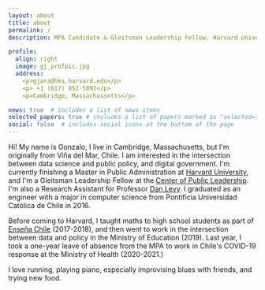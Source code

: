 ```yaml
---
layout: about
title: about
permalink: /
description: MPA Candidate & Gleitsman Leadership Fellow, Harvard University

profile:
  align: right
  image: gj_profpic.jpg
  address: 
    <p>gjara@hks.harvard.edu</p>
    <p> +1 (617) 852-5092</p>
    <p>Cambridge, Massachussetts</p>

news: true  # includes a list of news items
selected_papers: true # includes a list of papers marked as "selected={true}"
social: false  # includes social icons at the bottom of the page
---
```


Hi! My name is Gonzalo, I live in Cambridge, Massachusetts, but I'm originally from Viña del Mar, Chile. I am interested in the intersection between data science and public policy, and digital government. I'm currently finishing a Master in Public Administration at [Harvard University](https://hks.harvard.edu), and I'm a Gleitsman Leadership Fellow at the [Center of Public Leadership](https://cpl.hks.harvard.edu). I'm also a Research Assistant for Professor [Dan Levy](https://www.hks.harvard.edu/faculty/dan-levy). I graduated as an engineer with a major in computer science from Pontificia Universidad Católica de Chile in 2016.

Before coming to Harvard, I taught maths to high school students as part of [Enseña Chile](https://ensenachile.cl) (2017-2018), and then went to work in the intersection between data and policy in the Ministry of Education (2019). Last year, I took a one-year leave of absence from the MPA to work in Chile's COVID-19 response at the Ministry of Health (2020-2021.) 

I love running, playing piano, especially improvising blues with friends, and trying new food.